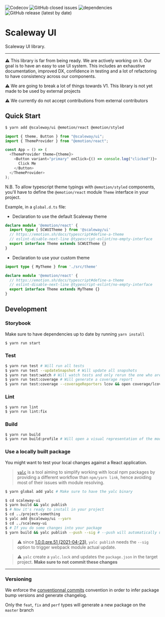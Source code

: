 ![Codecov](https://img.shields.io/codecov/c/github/scaleway/scaleway-ui)
![GitHub closed issues](https://img.shields.io/github/issues-closed/scaleway/scaleway-ui)
![dependencies](https://david-dm.org/scaleway/scaleway-ui.svg)
![GitHub release (latest by date)](https://img.shields.io/github/v/release/scaleway/scaleway-ui)

# Scaleway UI

Scaleway UI library.

---

⚠️ This library is far from being ready. We are actively working on it. Our goal is to have an easy to use UI system. This includes an exhaustive documentation, improved DX, confidence in testing and a lot of refactoring to have consistency across our components.

⚠️ We are going to break a lot of things towards V1. This library is not yet made to be used by external projects

⚠️ We currently do not accept contributions from external contributors

## Quick Start

```sh
$ yarn add @scaleway/ui @emotion/react @emotion/styled
```

```js
import { theme, Button } from "@scaleway/ui";
import { ThemeProvider } from "@emotion/react";

const App = () => (
  <ThemeProvider theme={theme}>
    <Button variant="primary" onClick={() => console.log("clicked")}>
      Click Me
    </Button>
  </ThemeProvider>
);
```

N.B. To allow typescript theme typings with `@emotion/styled` components,
you'll have to define the `@emotion/react` module `Theme` interface in your project.

Example, in a `global.d.ts` file:

- Declaration to use the default Scaleway theme
```ts
declare module '@emotion/react' {
  import type { SCWUITheme } from '@scaleway/ui'
  // https://emotion.sh/docs/typescript#define-a-theme
  // eslint-disable-next-line @typescript-eslint/no-empty-interface
  export interface Theme extends SCWUITheme {}
}

```
-  Declaration to use your custom theme
```ts
import type { MyTheme } from './src/theme'

declare module '@emotion/react' {
  // https://emotion.sh/docs/typescript#define-a-theme
  // eslint-disable-next-line @typescript-eslint/no-empty-interface
  export interface Theme extends MyTheme {}
}

```

## Development

### Storybook

Make sure to have dependencies up to date by running `yarn install`

```sh
$ yarn run start
```

### Test

```sh
$ yarn run test # Will run all tests
$ yarn run test --updateSnapshot # Will update all snapshots
$ yarn run test:watch # Will watch tests and only rerun the one who are modified
$ yarn run test:coverage # Will generate a coverage report
$ yarn run test:coverage --coverageReporters lcov && open coverage/lcov-report/index.html # Will generate an open an html code coverage report
```

### Lint

```sh
$ yarn run lint
$ yarn run lint:fix
```

### Build

```sh
$ yarn run build
$ yarn run build:profile # Will open a visual representation of the modules inside the compile package
```

### Use a locally built package

You might want to test your local changes against a React application.

> [`yalc`](https://github.com/whitecolor/yalc) is a tool aiming to simplify working with local npm packages by providing a different workflow than `npm/yarn link`, hence avoiding most of their issues with module resolving.

```bash
$ yarn global add yalc # Make sure to have the yalc binary
```

```bash
$ cd scaleway-ui
$ yarn build && yalc publish
$ # Now it's ready to install in your project
$ cd ../project-something
$ yalc add @scaleway/ui --yarn
$ cd ../scaleway-ui
$ # If you do some changes into your package
$ yarn build && yalc publish --push --sig # --push will automatically update the package on projects where it have been added, --sig updates the signature hash to trigger webpack update
```

> :warning: since [1.0.0.pre.51 (2021-04-23)](https://github.com/wclr/yalc/blob/master/CHANGELOG.md#100pre51-2021-04-23), `yalc publish` needs the `--sig` option to trigger webpack module actual update.

> :warning: `yalc` create a `yalc.lock` and updates the `package.json` in the target project. **Make sure to not commit these changes**

---

### Versioning

We enforce the [conventionnal commits](https://www.conventionalcommits.org) convention in order to infer package bump versions and generate changelog.

Only the `feat`, `fix` and `perf` types will generate a new package on the `master` branch
